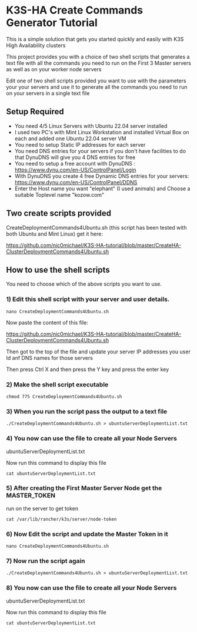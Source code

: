 # K3S-HA Create Commands Generator Tutorial
This is a simple solution that gets you started quickly and easily with K3S High Availability clusters

This project provides you with a choice of two shell scripts that generates a text file with all the commands you need to run on the First 3 Master servers as well as on your worker node servers

Edit one of two shell scripts provided you want to use with the parameters your your servers and use it to generate all the commands you need to run on your servers in a single text file

## Setup Required
* You need 4/5 Linux Servers with Ubuntu 22.04 server installed
* I used two PC's with Mint Linux Workstation and installed Virtual Box on each and added one Ubuntu 22.04 server VM
* You need to setup Static IP addresses for each server
* You need DNS entries for your servers if you don't have facilities to do that DynuDNS will give you 4 DNS entries for free
* You need to setup a free account with DynuDNS  :  https://www.dynu.com/en-US/ControlPanel/Login
* With DynuDNS you create 4 free Dynamic DNS entries for your servers:  https://www.dynu.com/en-US/ControlPanel/DDNS
* Enter the Host name you want "elephant" (I used animals) and Choose a suitable Toplevel name "kozow.com"

## Two create scripts provided

CreateDeploymentCommands4Ubuntu.sh (this script has been tested with both Ubuntu and Mint Linux) get it here:

https://github.com/nic0michael/K3S-HA-tutorial/blob/master/CreateHA-ClusterDeploymentCommands4Ubuntu.sh

## How to use the shell scripts
You need to choose which of the above scripts you want to use.

### 1) Edit this shell script with your server and user details.
```
nano CreateDeploymentCommands4Ubuntu.sh
```
Now paste the content of this file:

https://github.com/nic0michael/K3S-HA-tutorial/blob/master/CreateHA-ClusterDeploymentCommands4Ubuntu.sh

Then got to the top of the file and update your server IP addresses you user Id anf DNS names for those servers

Then press Ctrl X  and then press the Y key and press the enter key

### 2) Make the shell script executable
```
chmod 775 CreateDeploymentCommands4Ubuntu.sh
```

### 3) When you run the script pass the output to a text file
```
./CreateDeploymentCommands4Ubuntu.sh > ubuntuServerDeploymentList.txt
```

### 4) You now can use the file to create all your Node Servers
ubuntuServerDeploymentList.txt

Now run this command to display this file
```
cat ubuntuServerDeploymentList.txt
```

### 5) After creating the First Master Server Node get the MASTER_TOKEN  
run on the server to get token
```
cat /var/lib/rancher/k3s/server/node-token
```
### 6) Now Edit the script and update the Master Token in it
```
nano CreateDeploymentCommands4Ubuntu.sh
```
### 7) Now run the script again
```
./CreateDeploymentCommands4Ubuntu.sh > ubuntuServerDeploymentList.txt
```
### 8) You now can use the file to create all your Node Servers
ubuntuServerDeploymentList.txt


Now run this command to display this file
```
cat ubuntuServerDeploymentList.txt
```
